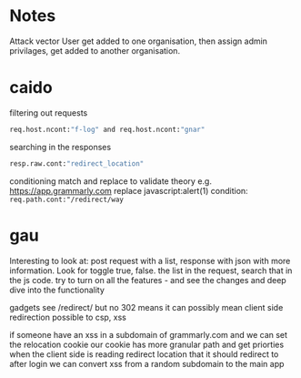 # Notes

Attack vector
User get added to one organisation, then assign admin privilages, get added to another organisation.

# caido
filtering out requests
```bash
req.host.ncont:"f-log" and req.host.ncont:"gnar"
```
searching in the responses
```bash
resp.raw.cont:"redirect_location"
```
conditioning match and replace to validate theory
e.g. https://app.grammarly.com  replace javascript:alert(1)
condition: `req.path.cont:"/redirect/way`

# gau



Interesting to look at:
post request with a list, response with json with more information.
Look for toggle true, false.
the list in the request, search that in the js code.
try to turn on all the features - and see the changes and deep dive into the functionality

gadgets
see /redirect/ but no 302 means it can possibly mean client side redirection
possible to csp, xss

if someone have an xss in a subdomain of grammarly.com 
and we can set the relocation cookie
our cookie has more granular path and get priorties when the client side is reading 
redirect location that it should redirect to after login
we can convert xss from a random subdomain to the main app



